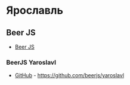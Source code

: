 # Ярославль

## Beer JS
- [Beer JS](BeerJS/beerjs.md)

### BeerJS Yaroslavl
- [GitHub](https://github.com/beerjs/yaroslavl) - https://github.com/beerjs/yaroslavl
